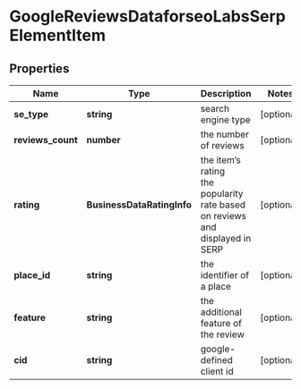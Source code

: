# GoogleReviewsDataforseoLabsSerpElementItem

## Properties

| Name | Type | Description | Notes |
|------------ | ------------- | ------------- | -------------|
**se_type** | **string** | search engine type |[optional]|
**reviews_count** | **number** | the number of reviews |[optional]|
**rating** | **BusinessDataRatingInfo** | the item’s rating <br>the popularity rate based on reviews and displayed in SERP |[optional]|
**place_id** | **string** | the identifier of a place |[optional]|
**feature** | **string** | the additional feature of the review |[optional]|
**cid** | **string** | google-defined client id |[optional]|